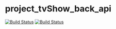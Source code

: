 # project_tvShow_back_api

[![Build Status](https://travis-ci.org/{ORG-or-USERNAME}/{REPO-NAME}.png?branch=master)](https://travis-ci.org/jormd/project_tvShow_back_api)
[![Build Status](https://travis-ci.org/{ORG-or-USERNAME}/{REPO-NAME}.png?branch=develop)](https://travis-ci.org/jormd/project_tvShow_back_api)

